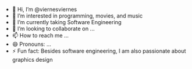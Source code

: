 - 👋 Hi, I’m @viernesviernes
- 👀 I’m interested in programming, movies, and music
- 🌱 I’m currently taking Software Engineering
- 💞️ I’m looking to collaborate on ...
- 📫 How to reach me ...
- 😄 Pronouns: ...
- ⚡ Fun fact: Besides software engineering, I am also passionate about graphics design

<!---
viernesviernes/viernesviernes is a ✨ special ✨ repository because its `README.md` (this file) appears on your GitHub profile.
You can click the Preview link to take a look at your changes.
--->
